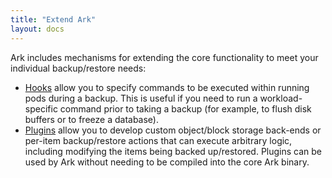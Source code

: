 ```yaml
---
title: "Extend Ark"
layout: docs
---
```


Ark includes mechanisms for extending the core functionality to meet your individual backup/restore needs:

* [Hooks][27] allow you to specify commands to be executed within running pods during a backup. This is useful if you need to run a workload-specific command prior to taking a backup (for example, to flush disk buffers or to freeze a database).
* [Plugins][28] allow you to develop custom object/block storage back-ends or per-item backup/restore actions that can execute arbitrary logic, including modifying the items being backed up/restored. Plugins can be used by Ark without needing to be compiled into the core Ark binary.

[27]: /hooks.md
[28]: /plugins.md
